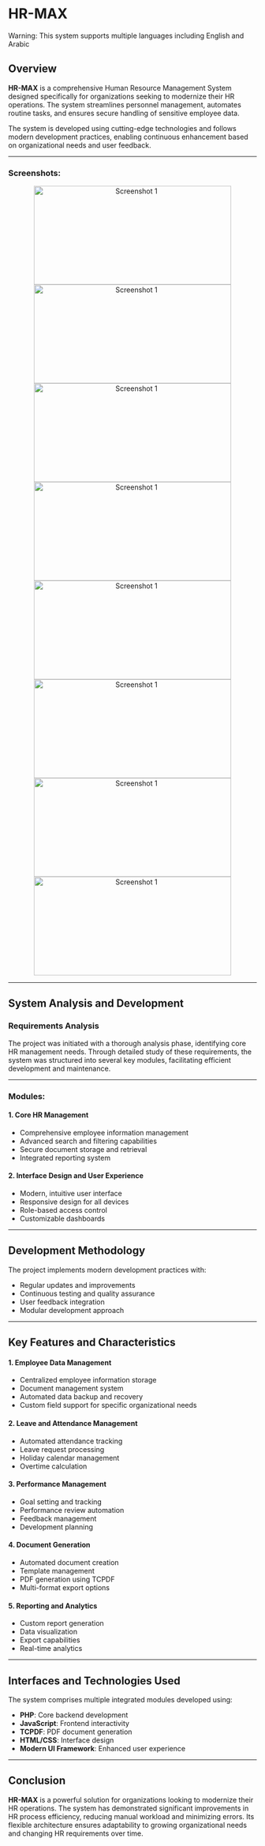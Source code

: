 # HR-MAX

Warning: This system supports multiple languages including English and Arabic

## Overview
**HR-MAX** is a comprehensive Human Resource Management System designed specifically for organizations seeking to modernize their HR operations. The system streamlines personnel management, automates routine tasks, and ensures secure handling of sensitive employee data.

The system is developed using cutting-edge technologies and follows modern development practices, enabling continuous enhancement based on organizational needs and user feedback.

---
### Screenshots:

<p align="center">
  <img src="https://i.ibb.co/LW4Vw4H/1.jpg" alt="Screenshot 1" width="400" height="200"/>
  <img src="https://i.postimg.cc/4yvXPcM4/2.png" alt="Screenshot 1" width="400" height="200"/>
  <img src="https://i.postimg.cc/X78VywdQ/3.png" alt="Screenshot 1" width="400" height="200"/>
  <img src="https://i.postimg.cc/8PDp5yJ7/4.png" alt="Screenshot 1" width="400" height="200"/>
  <img src="https://i.postimg.cc/CxxwCz4Y/5.png" alt="Screenshot 1" width="400" height="200"/>
  <img src="https://i.postimg.cc/kgYqTqjS/6.png" alt="Screenshot 1" width="400" height="200"/>
  <img src="https://i.postimg.cc/3wy76V6c/7.png" alt="Screenshot 1" width="400" height="200"/>
  <img src="https://i.postimg.cc/8CFJHyb1/8.png" alt="Screenshot 1" width="400" height="200"/>
  
</p>


---
## System Analysis and Development

### Requirements Analysis
The project was initiated with a thorough analysis phase, identifying core HR management needs. Through detailed study of these requirements, the system was structured into several key modules, facilitating efficient development and maintenance.

---

### Modules:

#### 1. Core HR Management
- Comprehensive employee information management
- Advanced search and filtering capabilities
- Secure document storage and retrieval
- Integrated reporting system

#### 2. Interface Design and User Experience
- Modern, intuitive user interface
- Responsive design for all devices
- Role-based access control
- Customizable dashboards

---

## Development Methodology

The project implements modern development practices with:
- Regular updates and improvements
- Continuous testing and quality assurance
- User feedback integration
- Modular development approach

---

## Key Features and Characteristics

#### 1. Employee Data Management
- Centralized employee information storage
- Document management system
- Automated data backup and recovery
- Custom field support for specific organizational needs

#### 2. Leave and Attendance Management
- Automated attendance tracking
- Leave request processing
- Holiday calendar management
- Overtime calculation

#### 3. Performance Management
- Goal setting and tracking
- Performance review automation
- Feedback management
- Development planning

#### 4. Document Generation
- Automated document creation
- Template management
- PDF generation using TCPDF
- Multi-format export options

#### 5. Reporting and Analytics
- Custom report generation
- Data visualization
- Export capabilities
- Real-time analytics

---

## Interfaces and Technologies Used

The system comprises multiple integrated modules developed using:

- **PHP**: Core backend development
- **JavaScript**: Frontend interactivity
- **TCPDF**: PDF document generation
- **HTML/CSS**: Interface design
- **Modern UI Framework**: Enhanced user experience

---

## Conclusion

**HR-MAX** is a powerful solution for organizations looking to modernize their HR operations. The system has demonstrated significant improvements in HR process efficiency, reducing manual workload and minimizing errors. Its flexible architecture ensures adaptability to growing organizational needs and changing HR requirements over time. 
